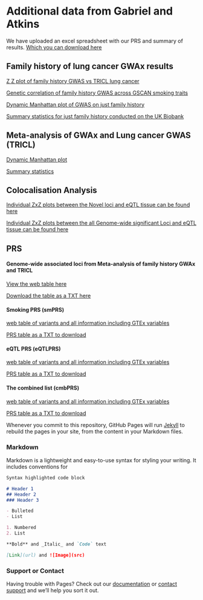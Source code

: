 # Additional data from Gabriel and Atkins

We have uploaded an excel spreadsheet with our PRS and summary of results. [Which you can download here ](/GWAx_lung_cancer/LC_GWAx.xlsx)


## Family history of lung cancer GWAx results

[Z Z plot of family history GWAS vs TRICL lung cancer ](url)

[Genetic correlation of family history GWAS across GSCAN smoking traits ](url)

[Dynamic Manhattan plot of GWAS on just family history ](url)

[Summary statistics for just family history conducted on the UK Biobank ](url)



## Meta-analysis of GWAx and Lung cancer GWAS (TRICL)

[Dynamic Manhattan plot ](url)

[Summary statistics ](url)


## Colocalisation Analysis

[Individual ZxZ plots between the Novel loci and eQTL tissue can be found here ](url)

[Individual ZxZ plots between the all Genome-wide significant Loci and eQTL tissue can be found here ](url)


## PRS

#### Genome-wide associated loci from Meta-analysis of family history GWAx and TRICL 

[View the web table here ](/GWAx_lung_cancer/gwPRS/)

[Download the table as a TXT here ](/GWAx_lung_cancer/smPRS/)

#### Smoking PRS (smPRS)

[web table of variants and all information including GTEx variables ](/GWAx_lung_cancer/smPRS/)

[PRS table as a TXT to download ](/GWAx_lung_cancer/smPRS/)

#### eQTL PRS (eQTLPRS)

[web table of variants and all information including GTEx variables ](/GWAx_lung_cancer/smPRS/)

[PRS table as a TXT to download ](/GWAx_lung_cancer/smPRS/)

#### The combined list (cmbPRS)

[web table of variants and all information including GTEx variables ](/GWAx_lung_cancer/smPRS/)

[PRS table as a TXT to download ](/GWAx_lung_cancer/smPRS/)





Whenever you commit to this repository, GitHub Pages will run [Jekyll](https://jekyllrb.com/) to rebuild the pages in your site, from the content in your Markdown files.

### Markdown

Markdown is a lightweight and easy-to-use syntax for styling your writing. It includes conventions for

```markdown
Syntax highlighted code block

# Header 1
## Header 2
### Header 3

- Bulleted
- List

1. Numbered
2. List

**Bold** and _Italic_ and `Code` text

[Link](url) and ![Image](src)
```



### Support or Contact

Having trouble with Pages? Check out our [documentation](https://docs.github.com/categories/github-pages-basics/) or [contact support](https://support.github.com/contact) and we’ll help you sort it out.
